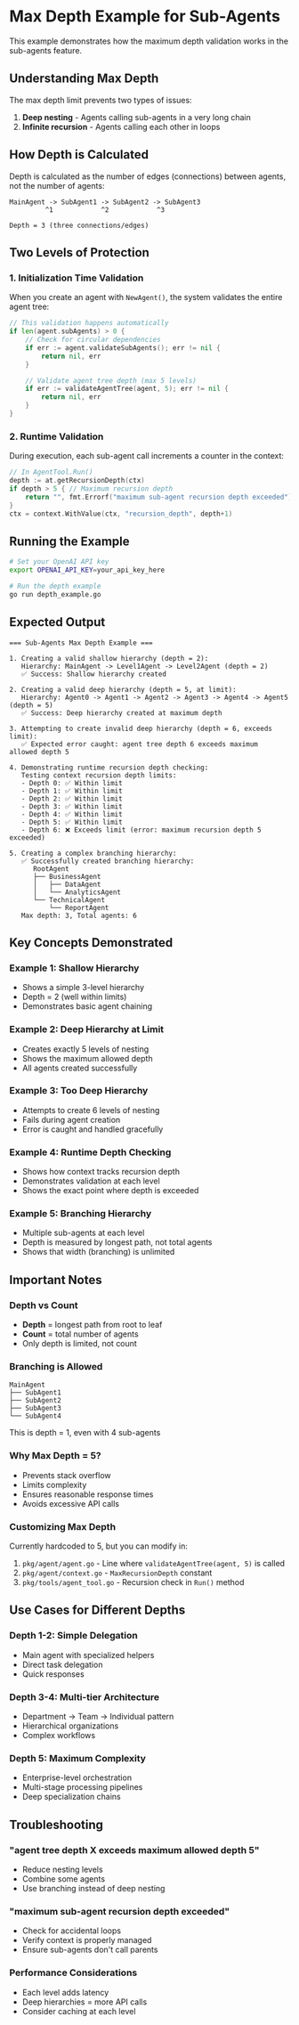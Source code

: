 # Max Depth Example for Sub-Agents

This example demonstrates how the maximum depth validation works in the sub-agents feature.

## Understanding Max Depth

The max depth limit prevents two types of issues:
1. **Deep nesting** - Agents calling sub-agents in a very long chain
2. **Infinite recursion** - Agents calling each other in loops

## How Depth is Calculated

Depth is calculated as the number of edges (connections) between agents, not the number of agents:

```
MainAgent -> SubAgent1 -> SubAgent2 -> SubAgent3
         ^1            ^2            ^3

Depth = 3 (three connections/edges)
```

## Two Levels of Protection

### 1. Initialization Time Validation

When you create an agent with `NewAgent()`, the system validates the entire agent tree:

```go
// This validation happens automatically
if len(agent.subAgents) > 0 {
    // Check for circular dependencies
    if err := agent.validateSubAgents(); err != nil {
        return nil, err
    }

    // Validate agent tree depth (max 5 levels)
    if err := validateAgentTree(agent, 5); err != nil {
        return nil, err
    }
}
```

### 2. Runtime Validation

During execution, each sub-agent call increments a counter in the context:

```go
// In AgentTool.Run()
depth := at.getRecursionDepth(ctx)
if depth > 5 { // Maximum recursion depth
    return "", fmt.Errorf("maximum sub-agent recursion depth exceeded")
}
ctx = context.WithValue(ctx, "recursion_depth", depth+1)
```

## Running the Example

```bash
# Set your OpenAI API key
export OPENAI_API_KEY=your_api_key_here

# Run the depth example
go run depth_example.go
```

## Expected Output

```
=== Sub-Agents Max Depth Example ===

1. Creating a valid shallow hierarchy (depth = 2):
   Hierarchy: MainAgent -> Level1Agent -> Level2Agent (depth = 2)
   ✅ Success: Shallow hierarchy created

2. Creating a valid deep hierarchy (depth = 5, at limit):
   Hierarchy: Agent0 -> Agent1 -> Agent2 -> Agent3 -> Agent4 -> Agent5 (depth = 5)
   ✅ Success: Deep hierarchy created at maximum depth

3. Attempting to create invalid deep hierarchy (depth = 6, exceeds limit):
   ✅ Expected error caught: agent tree depth 6 exceeds maximum allowed depth 5

4. Demonstrating runtime recursion depth checking:
   Testing context recursion depth limits:
   - Depth 0: ✅ Within limit
   - Depth 1: ✅ Within limit
   - Depth 2: ✅ Within limit
   - Depth 3: ✅ Within limit
   - Depth 4: ✅ Within limit
   - Depth 5: ✅ Within limit
   - Depth 6: ❌ Exceeds limit (error: maximum recursion depth 5 exceeded)

5. Creating a complex branching hierarchy:
   ✅ Successfully created branching hierarchy:
      RootAgent
      ├── BusinessAgent
      │   ├── DataAgent
      │   └── AnalyticsAgent
      └── TechnicalAgent
          └── ReportAgent
   Max depth: 3, Total agents: 6
```

## Key Concepts Demonstrated

### Example 1: Shallow Hierarchy
- Shows a simple 3-level hierarchy
- Depth = 2 (well within limits)
- Demonstrates basic agent chaining

### Example 2: Deep Hierarchy at Limit
- Creates exactly 5 levels of nesting
- Shows the maximum allowed depth
- All agents created successfully

### Example 3: Too Deep Hierarchy
- Attempts to create 6 levels of nesting
- Fails during agent creation
- Error is caught and handled gracefully

### Example 4: Runtime Depth Checking
- Shows how context tracks recursion depth
- Demonstrates validation at each level
- Shows the exact point where depth is exceeded

### Example 5: Branching Hierarchy
- Multiple sub-agents at each level
- Depth is measured by longest path, not total agents
- Shows that width (branching) is unlimited

## Important Notes

### Depth vs Count
- **Depth** = longest path from root to leaf
- **Count** = total number of agents
- Only depth is limited, not count

### Branching is Allowed
```
MainAgent
├── SubAgent1
├── SubAgent2
├── SubAgent3
└── SubAgent4
```
This is depth = 1, even with 4 sub-agents

### Why Max Depth = 5?
- Prevents stack overflow
- Limits complexity
- Ensures reasonable response times
- Avoids excessive API calls

### Customizing Max Depth

Currently hardcoded to 5, but you can modify in:
1. `pkg/agent/agent.go` - Line where `validateAgentTree(agent, 5)` is called
2. `pkg/agent/context.go` - `MaxRecursionDepth` constant
3. `pkg/tools/agent_tool.go` - Recursion check in `Run()` method

## Use Cases for Different Depths

### Depth 1-2: Simple Delegation
- Main agent with specialized helpers
- Direct task delegation
- Quick responses

### Depth 3-4: Multi-tier Architecture
- Department -> Team -> Individual pattern
- Hierarchical organizations
- Complex workflows

### Depth 5: Maximum Complexity
- Enterprise-level orchestration
- Multi-stage processing pipelines
- Deep specialization chains

## Troubleshooting

### "agent tree depth X exceeds maximum allowed depth 5"
- Reduce nesting levels
- Combine some agents
- Use branching instead of deep nesting

### "maximum sub-agent recursion depth exceeded"
- Check for accidental loops
- Verify context is properly managed
- Ensure sub-agents don't call parents

### Performance Considerations
- Each level adds latency
- Deep hierarchies = more API calls
- Consider caching at each level
